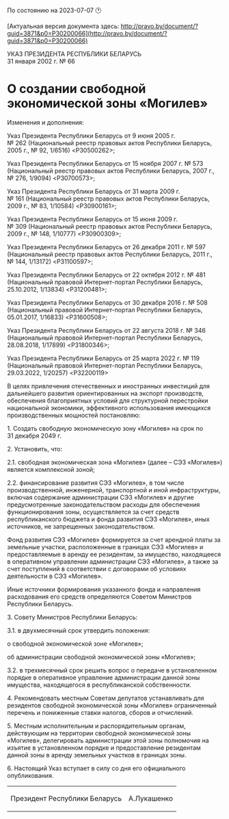 По состоянию на 2023-07-07 &#x1F550;

[Актуальная версия документа здесь: http://pravo.by/document/?guid=3871&p0=P30200066](http://pravo.by/document/?guid=3871&p0=P30200066)

<p>УКАЗ ПРЕЗИДЕНТА РЕСПУБЛИКИ БЕЛАРУСЬ<br>31 января 2002 г. № 66</p>
<h1>О создании свободной экономической зоны «Могилев»</h1>
<p>Изменения и дополнения:</p>
<p>Указ Президента Республики Беларусь от 9 июня 2005 г. № 262 (Национальный реестр правовых актов Республики Беларусь, 2005 г., № 92, 1/6516) &lt;P30500262&gt;;</p>
<p>Указ Президента Республики Беларусь от 15 ноября 2007 г. № 573 (Национальный реестр правовых актов Республики Беларусь, 2007 г., № 276, 1/9094) &lt;P30700573&gt;;</p>
<p>Указ Президента Республики Беларусь от 31 марта 2009 г. № 161 (Национальный реестр правовых актов Республики Беларусь, 2009 г., № 83, 1/10584) &lt;P30900161&gt;;</p>
<p>Указ Президента Республики Беларусь от 15 июня 2009 г. № 309 (Национальный реестр правовых актов Республики Беларусь, 2009 г., № 148, 1/10777) &lt;P30900309&gt;;</p>
<p>Указ Президента Республики Беларусь от 26 декабря 2011 г. № 597 (Национальный реестр правовых актов Республики Беларусь, 2011 г., № 144, 1/13172) &lt;P31100597&gt;;</p>
<p>Указ Президента Республики Беларусь от 22 октября 2012 г. № 481 (Национальный правовой Интернет-портал Республики Беларусь, 25.10.2012, 1/13834) &lt;P31200481&gt;;</p>
<p>Указ Президента Республики Беларусь от 30 декабря 2016 г. № 508 (Национальный правовой Интернет-портал Республики Беларусь, 05.01.2017, 1/16833) &lt;P31600508&gt;;</p>
<p>Указ Президента Республики Беларусь от 22 августа 2018 г. № 346 (Национальный правовой Интернет-портал Республики Беларусь, 28.08.2018, 1/17899) &lt;P31800346&gt;;</p>
<p>Указ Президента Республики Беларусь от 25 марта 2022 г. № 119 (Национальный правовой Интернет-портал Республики Беларусь, 29.03.2022, 1/20257) &lt;P32200119&gt;</p>
<p></p>
<p>В целях привлечения отечественных и иностранных инвестиций для дальнейшего развития ориентированных на экспорт производств, обеспечения благоприятных условий для структурной перестройки национальной экономики, эффективного использования имеющихся производственных мощностей постановляю:</p>
<p>1. Создать свободную экономическую зону «Могилев» на срок по 31 декабря 2049 г.</p>
<p>2. Установить, что:</p>
<p>2.1. свободная экономическая зона «Могилев» (далее – СЭЗ «Могилев») является комплексной зоной;</p>
<p>2.2. финансирование развития СЭЗ «Могилев», в том числе производственной, инженерной, транспортной и иной инфраструктуры, включая содержание администрации СЭЗ «Могилев» и другие предусмотренные законодательством расходы для обеспечения функционирования зоны, осуществляется за счет средств республиканского бюджета и фонда развития СЭЗ «Могилев», иных источников, не запрещенных законодательством.</p>
<p>Фонд развития СЭЗ «Могилев» формируется за счет арендной платы за земельные участки, расположенные в границах СЭЗ «Могилев» и предоставляемые в аренду ее резидентам, за имущество, находящееся в оперативном управлении администрации СЭЗ «Могилев», а также за счет поступлений в соответствии с договорами об условиях деятельности в СЭЗ «Могилев».</p>
<p>Иные источники формирования указанного фонда и направления расходования его средств определяются Советом Министров Республики Беларусь.</p>
<p>3. Совету Министров Республики Беларусь:</p>
<p>3.1. в двухмесячный срок утвердить положения:</p>
<p>о свободной экономической зоне «Могилев»;</p>
<p>об администрации свободной экономической зоны «Могилев»;</p>
<p>3.2. в трехмесячный срок решить вопрос о передаче в установленном порядке в оперативное управление администрации данной зоны имущества, находящегося в республиканской собственности.</p>
<p>4. Рекомендовать местным Советам депутатов устанавливать для резидентов свободной экономической зоны «Могилев» ограниченный перечень и пониженные ставки налогов, сборов и отчислений.</p>
<p>5. Местным исполнительным и распорядительным органам, действующим на территории свободной экономической зоны «Могилев», делегировать администрации этой зоны полномочия на изъятие в установленном порядке и предоставление резидентам данной зоны в аренду земельных участков в границах зоны.</p>
<p>6. Настоящий Указ вступает в силу со дня его официального опубликования.</p>
<p></p>
<table><tr>
<td><p>Президент Республики Беларусь</p></td>
<td><p>А.Лукашенко</p></td>
</tr></table>
<p></p>
<p></p>
<p></p>